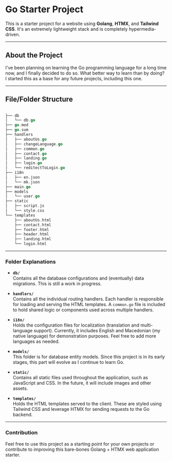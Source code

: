 # Go Starter Project

This is a starter project for a website using **Golang**, **HTMX**, and **Tailwind CSS**. It's an extremely lightweight stack and is completely hypermedia-driven.

---

## About the Project

I've been planning on learning the Go programming language for a long time now, and I finally decided to do so. What better way to learn than by doing? I started this as a base for any future projects, including this one.

---

## File/Folder Structure

```go

├── db
│   └── db.go
├── go.mod
├── go.sum
├── handlers
│   ├── aboutUs.go
│   ├── changeLanguage.go
│   ├── common.go
│   ├── contact.go
│   ├── landing.go
│   ├── login.go
│   └── reditectToLogin.go
├── i18n
│   ├── en.json
│   └── mk.json
├── main.go
├── models
│   └── user.go
├── static
│   ├── script.js
│   └── style.css
└── templates
    ├── aboutUs.html
    ├── contact.html
    ├── footer.html
    ├── header.html
    ├── landing.html
    └── login.html

```

---

### Folder Explanations

- **`db/`**  
  Contains all the database configurations and (eventually) data migrations. This is still a work in progress.

- **`handlers/`**  
  Contains all the individual routing handlers. Each handler is responsible for loading and serving the HTML templates. A `common.go` file is included to hold shared logic or components used across multiple handlers.

- **`i18n/`**  
  Holds the configuration files for localization (translation and multi-language support). Currently, it includes English and Macedonian (my native language) for demonstration purposes. Feel free to add more languages as needed.

- **`models/`**  
  This folder is for database entity models. Since this project is in its early stages, this part will evolve as I continue to learn Go.

- **`static/`**  
  Contains all static files used throughout the application, such as JavaScript and CSS. In the future, it will include images and other assets.

- **`templates/`**  
  Holds the HTML templates served to the client. These are styled using Tailwind CSS and leverage HTMX for sending requests to the Go backend.

---

### Contribution

Feel free to use this project as a starting point for your own projects or contribute to improving this bare-bones Golang + HTMX web application starter.


